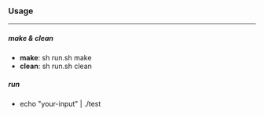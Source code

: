 ### Usage
------------
##### make & clean
- **make**: sh run.sh make
- **clean**: sh run.sh clean

##### run
- echo "your-input" | ./test
